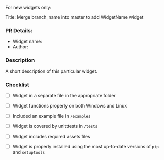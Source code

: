 For new widgets only:

Title: Merge branch_name into master to add WidgetName widget
### PR Details:
- Widget name: 
- Author: 

### Description
A short description of this particular widget.

### Checklist
- [ ] Widget in a separate file in the appropriate folder
- [ ] Widget functions properly on both Windows and Linux
- [ ] Included an example file in `/examples`
- [ ] Widget is covered by unitttests in `/tests`
- [ ] Widget includes required assets files
- [ ] Widget is properly installed using the most up-to-date versions of `pip` and `setuptools`

